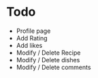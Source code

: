 # Todo

- Profile page
- Add Rating
- Add likes
- Modify / Delete Recipe
- Modify / Delete dishes
- Modify / Delete comments
